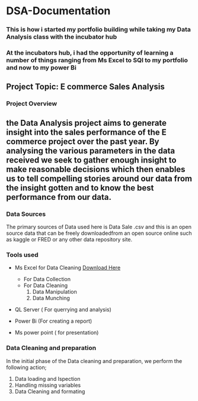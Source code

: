 # DSA-Documentation

### This is how i started my portfolio building while taking my Data Analysis class with the incubator hub

### At the incubators hub, i had the opportunity of learning a number of things ranging from Ms Excel to SQl to my portfolio and now to my power Bi

 ##  Project Topic: E commerce Sales Analysis

 ###  Project Overview
 ## the Data Analysis project aims to generate insight into the sales performance of the E commerce project over the past year. By analysing the various parameters in the data received we seek to gather enough insight to make reasonable decisions which then enables us to tell compelling stories around our data from the insight gotten and to know the best performance from our data.
 
### Data Sources
The primary sources of Data used here is Data Sale .csv and this is an open source data that can be freely downloadedfrom an open source online such as kaggle or FRED or any other data repository site.

### Tools used
- Ms Excel for Data Cleaning  [Download Here](https://www.microsoft.com)
    - For Data Collection
    - For Data Cleaning
       1. Data Manipulation
       2. Data Munching
          
- QL Server ( For querrying and analysis)
- Power Bi (For creating a report)
- Ms power point ( for presentation)
  
### Data Cleaning and preparation

In the initial phase of the Data cleaning and preparation, we perform the following 
action;
1. Data loading and Ispection
2. Handling missing variables
3. Data Cleaning and formating
